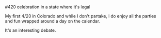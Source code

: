 #420 celebration in a state where it's legal

My first 4/20 in Colorado and while I don't partake, I do enjoy all the parties and fun wrapped around a day on the calendar.

It's an interesting debate.
